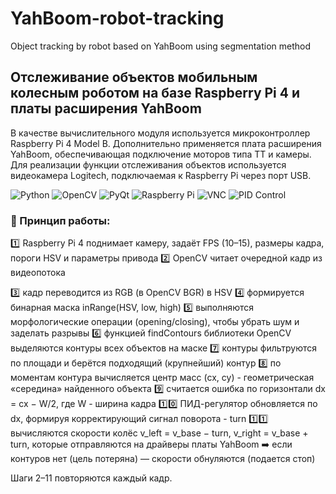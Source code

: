 # YahBoom-robot-tracking
Object tracking by robot based on YahBoom using segmentation method

## Отслеживание объектов мобильным колесным роботом на базе Raspberry Pi 4 и платы расширения YahBoom

В качестве вычислительного модуля используется микроконтроллер Raspberry Pi 4 Model B. Дополнительно применяется плата расширения YahBoom, обеспечивающая подключение моторов типа TT и камеры. Для реализации функции отслеживания объектов используется видеокамера Logitech, подключаемая к Raspberry Pi через порт USB.

![Python](https://img.shields.io/badge/Python-3776AB?style=for-the-badge&logo=python&logoColor=white)  ![OpenCV](https://img.shields.io/badge/OpenCV-5C3EE8?style=for-the-badge&logo=opencv&logoColor=white)  ![PyQt](https://img.shields.io/badge/PyQt-41CD52?style=for-the-badge&logo=qt&logoColor=white)  ![Raspberry Pi](https://img.shields.io/badge/Raspberry%20Pi-A22846?style=for-the-badge&logo=raspberrypi&logoColor=white)  ![VNC](https://img.shields.io/badge/VNC-2C3E50?style=for-the-badge&logo=realvnc&logoColor=white)  ![PID Control](https://img.shields.io/badge/PID--Controller-FF6F00?style=for-the-badge&logo=mathworks&logoColor=white)  

### 🚀 Принцип работы:
:one: Raspberry Pi 4 поднимает камеру, задаёт FPS (10–15), размеры кадра, пороги HSV и параметры привода
:two: OpenCV читает очередной кадр из видеопотока

:three: кадр переводится из RGB (в OpenCV BGR) в HSV
:four: формируется бинарная маска inRange(HSV, low, high)
:five: выполняются морфологические операции (opening/closing), чтобы убрать шум и заделать разрывы
:six: функцией findContours библиотеки OpenCV выделяются контуры всех объектов на маске 
:seven: контуры фильтруются по площади и берётся подходящий (крупнейший) контур
:eight: по моментам контура вычисляется центр масс (cx, cy) - геометрическая «середина» найденного объекта
:nine: считается ошибка по горизонтали dx = cx − W/2, где W - ширина кадра
:one::zero: ПИД-регулятор обновляется по dx, формируя корректирующий сигнал поворота - turn
:one::one: вычисляются скорости колёс v_left = v_base − turn, v_right = v_base + turn, которые отправляются на драйверы платы YahBoom
:arrow_right: если контуров нет (цель потеряна) — скорости обнуляются (подается стоп)

Шаги 2–11 повторяются каждый кадр.
